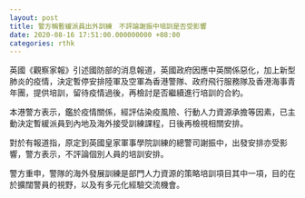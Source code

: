 ```yaml
---
layout: post
title: 警方稱暫緩派員出外訓練　不評論謝振中培訓是否受影響
date: 2020-08-16 17:51:00.000000000 +08:00
categories: rthk
---
```


英國《觀察家報》引述國防部的消息報道，英國政府因應中英關係惡化，加上新型肺炎的疫情，決定暫停安排陸軍及空軍為香港警隊、政府飛行服務隊及香港海事青年團，提供培訓，留待疫情過後，再檢討是否繼續進行培訓的合約。

本港警方表示，鑑於疫情關係，經評估染疫風險、行動人力資源承擔等因素，已主動決定暫緩派員到內地及海外接受訓練課程，日後再檢視相關安排。

對於有報道指，原定到英國皇家軍事學院訓練的總警司謝振中，出發安排亦受影響，警方表示，不評論個別人員的培訓安排。   

警方重申，警隊的海外發展訓練是部門人力資源的策略培訓項目其中一項，目的在於擴闊警員的視野，以及有多元化經驗交流機會。
